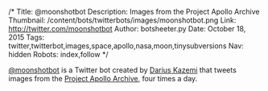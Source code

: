 /*
Title: @moonshotbot
Description: Images from the Project Apollo Archive
Thumbnail: /content/bots/twitterbots/images/moonshotbot.png
Link: http://twitter.com/moonshotbot
Author: botsheeter.py
Date: October 18, 2015
Tags: twitter,twitterbot,images,space,apollo,nasa,moon,tinysubversions
Nav: hidden
Robots: index,follow
*/

[@moonshotbot](https://twitter.com/moonshotbot) is a Twitter bot created by [Darius Kazemi](https://twitter.com/tinysubversions) that tweets images from the [Project Apollo Archive](https://www.flickr.com/photos/projectapolloarchive/), four times a day.

